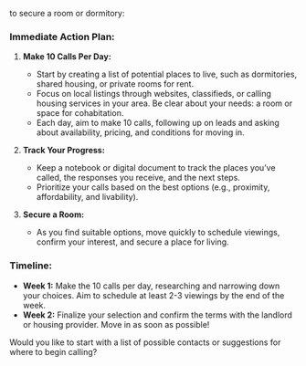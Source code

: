  to secure a room or dormitory:

### **Immediate Action Plan:**
1. **Make 10 Calls Per Day:**
   - Start by creating a list of potential places to live, such as dormitories, shared housing, or private rooms for rent.
   - Focus on local listings through websites, classifieds, or calling housing services in your area. Be clear about your needs: a room or space for cohabitation.
   - Each day, aim to make 10 calls, following up on leads and asking about availability, pricing, and conditions for moving in.

2. **Track Your Progress:**
   - Keep a notebook or digital document to track the places you’ve called, the responses you receive, and the next steps.
   - Prioritize your calls based on the best options (e.g., proximity, affordability, and livability).

3. **Secure a Room:**
   - As you find suitable options, move quickly to schedule viewings, confirm your interest, and secure a place for living. 

### **Timeline:**
- **Week 1:** Make the 10 calls per day, researching and narrowing down your choices. Aim to schedule at least 2-3 viewings by the end of the week.
- **Week 2:** Finalize your selection and confirm the terms with the landlord or housing provider. Move in as soon as possible!

Would you like to start with a list of possible contacts or suggestions for where to begin calling?